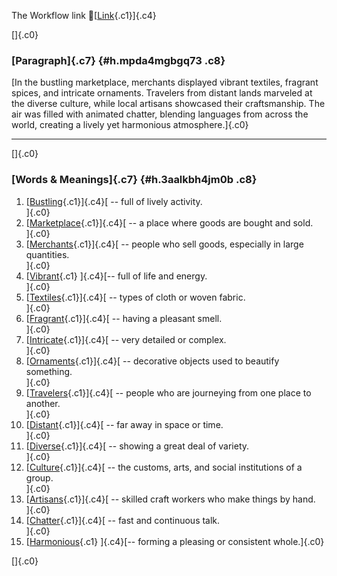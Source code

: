 The Workflow link
👏[[Link](https://www.google.com/url?q=http://www.google.com&sa=D&source=editors&ust=1755779988466338&usg=AOvVaw1yC9dR7phdy09dnO7R01C_){.c1}]{.c4}

[]{.c0}

### [Paragraph]{.c7} {#h.mpda4mgbgq73 .c8}

[In the bustling marketplace, merchants displayed vibrant textiles,
fragrant spices, and intricate ornaments. Travelers from distant lands
marveled at the diverse culture, while local artisans showcased their
craftsmanship. The air was filled with animated chatter, blending
languages from across the world, creating a lively yet harmonious
atmosphere.]{.c0}

------------------------------------------------------------------------

[]{.c0}

### [Words & Meanings]{.c7} {#h.3aalkbh4jm0b .c8}

1.  [[Bustling](https://www.google.com/url?q=http://www.google.com&sa=D&source=editors&ust=1755779988468092&usg=AOvVaw2-V0smSMawtB8PU2QkDgco){.c1}]{.c4}[ --
    full of lively activity.\
    ]{.c0}
2.  [[Marketplace](https://www.google.com/url?q=http://www.google.com&sa=D&source=editors&ust=1755779988468476&usg=AOvVaw2tva8sz77jyZwED3c0MQ7w){.c1}]{.c4}[ --
    a place where goods are bought and sold.\
    ]{.c0}
3.  [[Merchants](https://www.google.com/url?q=http://www.google.com&sa=D&source=editors&ust=1755779988468806&usg=AOvVaw198G2brprrtLoUAgN6r2P7){.c1}]{.c4}[ --
    people who sell goods, especially in large quantities.\
    ]{.c0}
4.  [[Vibrant](https://www.google.com/url?q=http://www.google.com&sa=D&source=editors&ust=1755779988469156&usg=AOvVaw29gG1eMHh3-6zEPteZ7KU6){.c1}
    ]{.c4}[-- full of life and energy.\
    ]{.c0}
5.  [[Textiles](https://www.google.com/url?q=http://www.google.com&sa=D&source=editors&ust=1755779988469442&usg=AOvVaw35nfsTdRFCOt532_eXEGvh){.c1}]{.c4}[ --
    types of cloth or woven fabric.\
    ]{.c0}
6.  [[Fragrant](https://www.google.com/url?q=http://www.google.com&sa=D&source=editors&ust=1755779988469733&usg=AOvVaw2M8qYF0cdgrEf92Manpvob){.c1}]{.c4}[ --
    having a pleasant smell.\
    ]{.c0}
7.  [[Intricate](https://www.google.com/url?q=http://www.google.com&sa=D&source=editors&ust=1755779988470036&usg=AOvVaw2-ZFHF_1aXMIcAv4RBZp0b){.c1}]{.c4}[ --
    very detailed or complex.\
    ]{.c0}
8.  [[Ornaments](https://www.google.com/url?q=http://www.google.com&sa=D&source=editors&ust=1755779988470420&usg=AOvVaw3iHBhzlGWaChPk4y8pfmgG){.c1}]{.c4}[ --
    decorative objects used to beautify something.\
    ]{.c0}
9.  [[Travelers](https://www.google.com/url?q=http://www.google.com&sa=D&source=editors&ust=1755779988470664&usg=AOvVaw0y4VOpjUa7GjtcjeAD7MTv){.c1}]{.c4}[ --
    people who are journeying from one place to another.\
    ]{.c0}
10. [[Distant](https://www.google.com/url?q=http://www.google.com&sa=D&source=editors&ust=1755779988470948&usg=AOvVaw2WfGL23aPOCOU48Hh92tb9){.c1}]{.c4}[ --
    far away in space or time.\
    ]{.c0}
11. [[Diverse](https://www.google.com/url?q=http://www.google.com&sa=D&source=editors&ust=1755779988471199&usg=AOvVaw1A-vqfCI87glY0y1yaJ1O8){.c1}]{.c4}[ --
    showing a great deal of variety.\
    ]{.c0}
12. [[Culture](https://www.google.com/url?q=http://www.google.com&sa=D&source=editors&ust=1755779988471459&usg=AOvVaw3lhA3gLCXU-3lDKbLjlOTd){.c1}]{.c4}[ --
    the customs, arts, and social institutions of a group.\
    ]{.c0}
13. [[Artisans](https://www.google.com/url?q=http://www.google.com&sa=D&source=editors&ust=1755779988471844&usg=AOvVaw0nPQYAQgTz4aWKDFNmYWfo){.c1}]{.c4}[ --
    skilled craft workers who make things by hand.\
    ]{.c0}
14. [[Chatter](https://www.google.com/url?q=http://www.google.com&sa=D&source=editors&ust=1755779988472170&usg=AOvVaw3zWau_7G5UietgoQlNS0_F){.c1}]{.c4}[ --
    fast and continuous talk.\
    ]{.c0}
15. [[Harmonious](https://www.google.com/url?q=http://www.google.com&sa=D&source=editors&ust=1755779988472455&usg=AOvVaw19YwCeAgTWjpFXFWQqF4AR){.c1}
    ]{.c4}[-- forming a pleasing or consistent whole.]{.c0}

[]{.c0}
